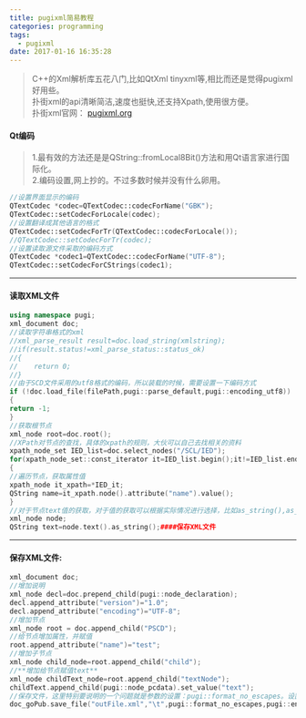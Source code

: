 ```yaml
---
title: pugixml简易教程
categories: programming
tags:
  - pugixml
date: 2017-01-16 16:35:28
---
```


>C++的Xml解析库五花八门,比如QtXml tinyxml等,相比而还是觉得pugixml好用些。     
>扑街xml的api清晰简洁,速度也挺快,还支持Xpath,使用很方便。   
>扑街xml官网： [pugixml.org](http://pugixml.org/ "扑街XML")

#### Qt编码
>1.最有效的方法还是是QString::fromLocal8Bit()方法和用Qt语言家进行国际化。   
>2.编码设置,网上抄的。不过多数时候并没有什么卵用。 

```c++
//设置界面显示的编码
QTextCodec *codec=QTextCodec::codecForName("GBK");
QTextCodec::setCodecForLocale(codec);
//设置翻译成其他语言的格式
QTextCodec::setCodecForTr(QTextCodec::codecForLocale());
//QTextCodec::setCodecForTr(codec);
//设置读取源文件采取的编码方式
QTextCodec *codec1=QTextCodec::codecForName("UTF-8");
QTextCodec::setCodecForCStrings(codec1);
```

<!--more-->
---
#### 读取XML文件
```c++
using namespace pugi;
xml_document doc;
//读取字符串格式的xml
//xml_parse_result result=doc.load_string(xmlstring);
//if(result.status!=xml_parse_status::status_ok)
//{
//    return 0;
//}
//由于SCD文件采用的utf8格式的编码，所以装载的时候，需要设置一下编码方式
if (!doc.load_file(filePath,pugi::parse_default,pugi::encoding_utf8))
{
return -1;
}
//获取根节点
xml_node root=doc.root();
//XPath对节点的查找，具体的xpath的规则，大伙可以自己去找相关的资料
xpath_node_set IED_list=doc.select_nodes("/SCL/IED");
for(xpath_node_set::const_iterator it=IED_list.begin();it!=IED_list.end();it++)
{
//遍历节点，获取属性值
xpath_node it_xpath=*IED_it;
QString name=it_xpath.node().attribute("name").value();
}
//对于节点text值的获取，对于值的获取可以根据实际情况进行选择，比如as_string(),as_int()等，这个也是很方便。
xml_node node;
QString text=node.text().as_string();####保存XML文件
```
---
#### 保存XML文件:
```c++
xml_document doc;
//增加说明
xml_node decl=doc.prepend_child(pugi::node_declaration);
decl.append_attribute("version")="1.0";
decl.append_attribute("encoding")="UTF-8";
//增加节点
xml_node root = doc.append_child("PSCD");
//给节点增加属性，并赋值
root.append_attribute("name")="test";
//增加子节点
xml_node child_node=root.append_child("child");
//**增加给节点赋值text**
xml_node childText_node=root.append_child("textNode");
childText.append_child(pugi::node_pcdata).set_value("text");
//保存文件，这里特别要说明的一个问题就是参数的设置：pugi::format_no_escapes。设置成这样才能正确输出特殊符号"<,&"等
doc_goPub.save_file("outFile.xml","\t",pugi::format_no_escapes,pugi::encoding_utf8);
```
